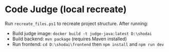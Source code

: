 ﻿# Code Judge (local recreate)

Run `recreate_files.ps1` to recreate project structure. After running:

- Build judge image: `docker build -t judge-java:latest D:\shodai`
- Build backend: `mvn package` (requires Maven installed)
- Run frontend: `cd D:\shodai\frontend` then `npm install` and `npm run dev`
